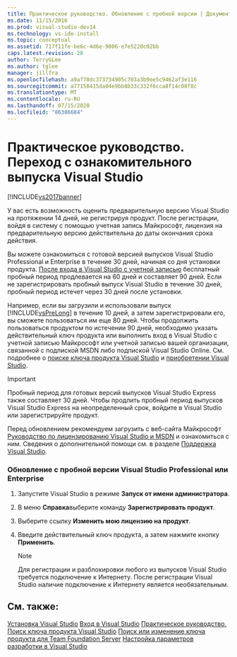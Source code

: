 ```yaml
---
title: Практическое руководство. Обновление с пробной версии | Документация Майкрософт
ms.date: 11/15/2016
ms.prod: visual-studio-dev14
ms.technology: vs-ide-install
ms.topic: conceptual
ms.assetid: 717f11fe-be6c-4d6e-9006-e7e5220c02bb
caps.latest.revision: 28
author: TerryGLee
ms.author: tglee
manager: jillfra
ms.openlocfilehash: a9af78dc373734905c703a3b9ee5c9462af3e116
ms.sourcegitcommit: a77158415da04e9bb8b33c332f6cca8f14c08f8c
ms.translationtype: MT
ms.contentlocale: ru-RU
ms.lasthandoff: 07/15/2020
ms.locfileid: "86386684"
---
```

# <a name="how-to-upgrade-from-a-trial-edition-of-visual-studio"></a>Практическое руководство. Переход с ознакомительного выпуска Visual Studio
[!INCLUDE[vs2017banner](../includes/vs2017banner.md)]

У вас есть возможность оценить предварительную версию Visual Studio на протяжении 14 дней, не регистрируя продукт. После регистрации, войдя в систему с помощью учетная запись Майкрософт, лицензия на предварительную версию действительна до даты окончания срока действия.

 Вы можете ознакомиться с готовой версией выпусков Visual Studio Professional и Enterprise в течение 30 дней, начиная со дня установки продукта. [После входа в Visual Studio с учетной записью](../ide/signing-in-to-visual-studio.md) бесплатный пробный период продлевается на 60 дней и составляет 90 дней. Если не зарегистрировать пробный выпуск Visual Studio в течение 30 дней, пробный период истечет через 30 дней после установки.

 Например, если вы загрузили и использовали выпуск [!INCLUDE[vsPreLong](../includes/vsprelong-md.md)] в течение 10 дней, а затем зарегистрировали его, вы сможете пользоваться им еще 80 дней. Чтобы продолжить пользоваться продуктом по истечении 90 дней, необходимо указать действительный ключ продукта или выполнить вход в Visual Studio с учетной записью Майкрософт или учетной записью вашей организации, связанной с подпиской MSDN либо подпиской Visual Studio Online. См. подробнее о [поиске ключа продукта Visual Studio](../install/how-to-locate-the-visual-studio-product-key.md) и [приобретении Visual Studio](https://visualstudio.microsoft.com/vs/pricing/).

> [!IMPORTANT]
> Пробный период для готовых версий выпусков Visual Studio Express также составляет 30 дней. Чтобы продлить пробный период выпусков Visual Studio Express на неопределенный срок, войдите в Visual Studio или зарегистрируйте продукт.

 Перед обновлением рекомендуем загрузить с веб-сайта Майкрософт [Руководство по лицензированию Visual Studio и MSDN](https://www.microsoft.com/download/details.aspx?id=13350) и ознакомиться с ним. Сведения о дополнительной помощи см. в разделе [Поддержка Visual Studio](https://support.microsoft.com/ph/1117/en-us).

### <a name="to-upgrade-from-a-trial-edition-of-visual-studio-professional-or-enterprise"></a>Обновление с пробной версии Visual Studio Professional или Enterprise

1. Запустите Visual Studio в режиме **Запуск от имени администратора**.

2. В меню **Справка**выберите команду **Зарегистрировать продукт**.

3. Выберите ссылку **Изменить мою лицензию на продукт**.

4. Введите действительный ключ продукта, а затем нажмите кнопку **Применить**.

    > [!NOTE]
    > Для регистрации и разблокировки любого из выпусков Visual Studio требуется подключение к Интернету. После регистрации Visual Studio наличие подключение к Интернету является необязательным.

## <a name="see-also"></a>См. также:
 [Установка Visual Studio](../install/install-visual-studio-2015.md) [Вход в Visual Studio](../ide/signing-in-to-visual-studio.md) [Практическое руководство. Поиск ключа продукта Visual Studio](../install/how-to-locate-the-visual-studio-product-key.md) [Поиск или изменение ключа продукта для Team Foundation Server](https://msdn.microsoft.com/library/64f29927-b520-4c9f-b633-bcb527e562cd) [Настройка параметров разработки в Visual Studio](https://msdn.microsoft.com/22c4debb-4e31-47a8-8f19-16f328d7dcd3)